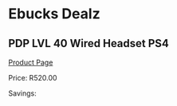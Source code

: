 
# Ebucks Dealz
## PDP LVL 40 Wired Headset PS4
[Product Page](https://www.ebucks.com/web/shop/productSelected.do?prodId=1232211823&catId=1193873409)

Price: R520.00

Savings: 


	